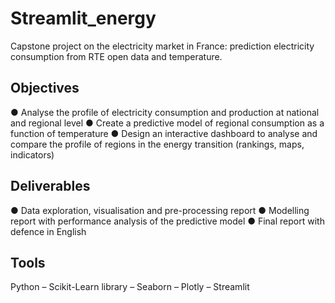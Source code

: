 # Streamlit_energy
Capstone project on the electricity market in France: prediction electricity consumption from RTE open data and temperature.

## Objectives
● Analyse the profile of electricity consumption and production at national and regional level
● Create a predictive model of regional consumption as a function of temperature
● Design an interactive dashboard to analyse and compare the profile of regions in the energy transition (rankings, maps, indicators)

## Deliverables
● Data exploration, visualisation and pre-processing report
● Modelling report with performance analysis of the predictive model
● Final report with defence in English

## Tools
Python – Scikit-Learn library – Seaborn – Plotly – Streamlit
